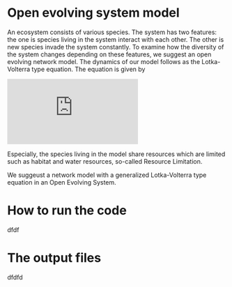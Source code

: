 # Open evolving system model
An ecosystem consists of various species.
The system has two features: the one is species living in the system interact with each other.
The other is new species invade the system constantly.
To examine how the diversity of the system changes depending on these features, we suggest an open evolving network model.
The dynamics of our model follows as the Lotka-Volterra type equation.
The equation is given by

![equation](https://latex.codecogs.com/gif.latex?%5Cfrac%7Bd%7Bx_i%7D%7D%7Bdt%7D%3DG_i%28%5Cmathbf%7Bx%7D%29%5C%3Ax_i%5Cleft%281-%5CSigma_jx_j/K%5Cright%29&plus;D_i%28%5Cmathbf%7Bx%7D%29%5C%3Ax_i)

Especially, the species living in the model share resources which are limited such as habitat and water resources, so-called Resource Limitation.



We suggeust a network model with a generalized Lotka-Volterra type equation in an Open Evolving System.

# How to run the code
dfdf

# The output files
dfdfd
